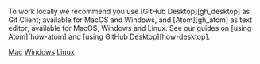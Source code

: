 To work locally we recommend you use [GitHub Desktop][gh_desktop] as Git Client; available for MacOS and Windows, and [Atom][gh_atom] as text editor; available for MacOS, Windows and Linux. See our guides on [using Atom][how-atom] and [using GitHub Desktop][how-desktop].

<div class="ui secondary pointing small menu">
  <div class="right menu">
    <a href="/docs/tutorials/install/macos" {% if page.tab == "mac" %} class="item active" {% else %} class="item" {% endif %}><i class="apple icon"></i> Mac</a>
    <a href="/docs/tutorials/install/windows"{% if page.tab == "windows" %} class="item active" {% else %} class="item" {% endif %}><i class="windows icon"></i> Windows</a>
    <a href="/docs/tutorials/install/linux"{% if page.tab == "linux" %} class="item active" {% else %} class="item" {% endif %}><i class="linux icon"></i> Linux</a>
  </div>
</div>
